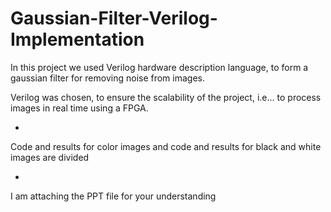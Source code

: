 # Gaussian-Filter-Verilog-Implementation
In this project we used Verilog hardware description language, to form a gaussian filter for removing noise from images.

Verilog was chosen, to ensure the scalability of the project, i.e... to process images in real time using a FPGA.


-
Code and results for color images and code and results for black and white images are divided

-
I am attaching the PPT file for your understanding
